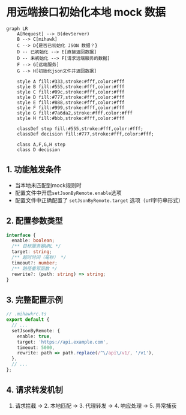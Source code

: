# 用远端接口初始化本地 mock 数据

```mermaid
graph LR
    A[Request] --> B(devServer)
    B --> C[mihawk]
    C --> D{是否已初始化 JSON 数据？}
    D -- 已初始化 --> E[直接返回数据]
    D -- 未初始化 --> F[请求远端服务的数据]
    F --> G[远端服务]
    G --> H[初始化json文件并返回数据]

    style A fill:#333,stroke:#fff,color:#fff
    style B fill:#555,stroke:#fff,color:#fff
    style C fill:#09c,stroke:#fff,color:#fff
    style D fill:#777,stroke:#fff,color:#fff
    style E fill:#888,stroke:#fff,color:#fff
    style F fill:#999,stroke:#fff,color:#fff
    style G fill:#7a6da2,stroke:#fff,color:#fff
    style H fill:#bbb,stroke:#fff,color:#fff

    classDef step fill:#555,stroke:#fff,color:#fff;
    classDef decision fill:#777,stroke:#fff,color:#fff;

    class A,F,G,H step
    class D decision
```

## 1. 功能触发条件

- 当本地未匹配到mock规则时
- 配置文件中开启`setJsonByRemote.enable`选项
- 配置文件中正确配置了 `setJsonByRemote.target` 选项（url字符串形式）

## 2. 配置参数类型

```ts
interface {
  enable: boolean;
  /** 目标服务器URL */
  target: string;
  /** 超时时间（毫秒） */
  timeout?: number;
  /** 路径重写函数 */
  rewrite?: (path: string) => string;
}
```

## 3. 完整配置示例

```ts
// .mihawkrc.ts
export default {
  // ...
  setJsonByRemote: {
    enable: true,
    target: 'https://api.example.com',
    timeout: 5000,
    rewrite: path => path.replace(/^\/api\/v1/, '/v1'),
  },
  // ...
};
```

## 4. 请求转发机制

1. 请求拦截 -> 2. 本地匹配 -> 3. 代理转发 -> 4. 响应处理 -> 5. 异常捕获
